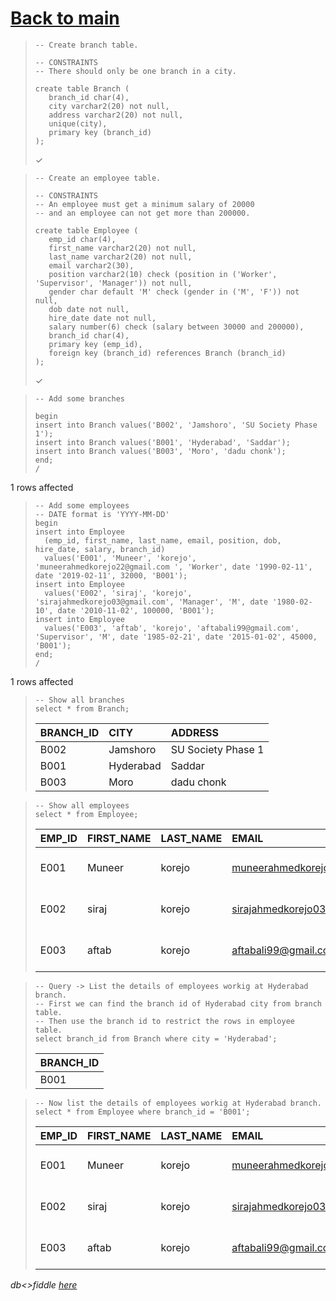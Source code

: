 # [Back to main](https://github.com/glaghari/database-assignement-2019)
<!-- -->
>     -- Create branch table.
>     
>     -- CONSTRAINTS
>     -- There should only be one branch in a city.
>     
>     create table Branch (
>        branch_id char(4),
>        city varchar2(20) not null,
>        address varchar2(20) not null,
>        unique(city),
>        primary key (branch_id)
>     );
> 
> ✓

<!-- -->
>     -- Create an employee table.
>     
>     -- CONSTRAINTS
>     -- An employee must get a minimum salary of 20000
>     -- and an employee can not get more than 200000.
>     
>     create table Employee (
>        emp_id char(4),
>        first_name varchar2(20) not null,
>        last_name varchar2(20) not null,
>        email varchar2(30),
>        position varchar2(10) check (position in ('Worker', 'Supervisor', 'Manager')) not null,
>        gender char default 'M' check (gender in ('M', 'F')) not null,
>        dob date not null,
>        hire_date date not null,
>        salary number(6) check (salary between 30000 and 200000),
>        branch_id char(4),
>        primary key (emp_id),
>        foreign key (branch_id) references Branch (branch_id)
>     );
> 
> ✓

<!-- -->
>     -- Add some branches
>     
>     begin
>     insert into Branch values('B002', 'Jamshoro', 'SU Society Phase 1');
>     insert into Branch values('B001', 'Hyderabad', 'Saddar');
>     insert into Branch values('B003', 'Moro', 'dadu chonk');
>     end;
>     /
> 
1 rows affected

<!-- -->
>     -- Add some employees
>     -- DATE format is 'YYYY-MM-DD'
>     begin
>     insert into Employee
>       (emp_id, first_name, last_name, email, position, dob, hire_date, salary, branch_id)
>       values('E001', 'Muneer', 'korejo', 'muneerahmedkorejo22@gmail.com ', 'Worker', date '1990-02-11', date '2019-02-11', 32000, 'B001');
>     insert into Employee
>       values('E002', 'siraj', 'korejo', 'sirajahmedkorejo03@gmail.com', 'Manager', 'M', date '1980-02-10', date '2010-11-02', 100000, 'B001');
>     insert into Employee
>       values('E003', 'aftab', 'korejo', 'aftabali99@gmail.com', 'Supervisor', 'M', date '1985-02-21', date '2015-01-02', 45000, 'B001');
>     end;
>     /
> 
1 rows affected

<!-- -->
>     -- Show all branches
>     select * from Branch;
> 
> | BRANCH_ID | CITY      | ADDRESS            |
> | :-------- | :-------- | :----------------- |
> | B002      | Jamshoro  | SU Society Phase 1 |
> | B001      | Hyderabad | Saddar             |
> | B003      | Moro      | dadu chonk         |

<!-- -->
>     -- Show all employees
>     select * from Employee;
> 
> | EMP_ID | FIRST_NAME | LAST_NAME | EMAIL                          | POSITION   | GENDER | DOB       | HIRE_DATE | SALARY | BRANCH_ID |
> | :----- | :--------- | :-------- | :----------------------------- | :--------- | :----- | :-------- | :-------- | -----: | :-------- |
> | E001   | Muneer     | korejo    | muneerahmedkorejo22@gmail.com  | Worker     | M      | 11-FEB-90 | 11-FEB-19 |  32000 | B001      |
> | E002   | siraj      | korejo    | sirajahmedkorejo03@gmail.com   | Manager    | M      | 10-FEB-80 | 02-NOV-10 | 100000 | B001      |
> | E003   | aftab      | korejo    | aftabali99@gmail.com           | Supervisor | M      | 21-FEB-85 | 02-JAN-15 |  45000 | B001      |

<!-- -->
>     -- Query -> List the details of employees workig at Hyderabad branch.
>     -- First we can find the branch id of Hyderabad city from branch table.
>     -- Then use the branch id to restrict the rows in employee table.
>     select branch_id from Branch where city = 'Hyderabad';
> 
> | BRANCH_ID |
> | :-------- |
> | B001      |

<!-- -->
>     -- Now list the details of employees workig at Hyderabad branch.
>     select * from Employee where branch_id = 'B001';
> 
> | EMP_ID | FIRST_NAME | LAST_NAME | EMAIL                          | POSITION   | GENDER | DOB       | HIRE_DATE | SALARY | BRANCH_ID |
> | :----- | :--------- | :-------- | :----------------------------- | :--------- | :----- | :-------- | :-------- | -----: | :-------- |
> | E001   | Muneer     | korejo    | muneerahmedkorejo22@gmail.com  | Worker     | M      | 11-FEB-90 | 11-FEB-19 |  32000 | B001      |
> | E002   | siraj      | korejo    | sirajahmedkorejo03@gmail.com   | Manager    | M      | 10-FEB-80 | 02-NOV-10 | 100000 | B001      |
> | E003   | aftab      | korejo    | aftabali99@gmail.com           | Supervisor | M      | 21-FEB-85 | 02-JAN-15 |  45000 | B001      |

*db<>fiddle [here](https://dbfiddle.uk/?rdbms=oracle_11.2&fiddle=afd577802a3f876940032c63890afffc)*

